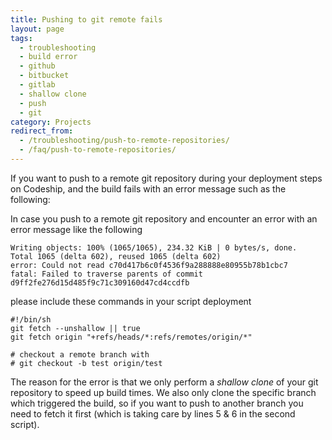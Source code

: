 ```yaml
---
title: Pushing to git remote fails
layout: page
tags:
  - troubleshooting
  - build error
  - github
  - bitbucket
  - gitlab
  - shallow clone
  - push
  - git
category: Projects
redirect_from:
  - /troubleshooting/push-to-remote-repositories/
  - /faq/push-to-remote-repositories/
---
```

If you want to push to a remote git repository during your deployment steps on Codeship, and the build fails with an error message such as the following:

In case you push to a remote git repository and encounter an error with an error message like the following

```shell
Writing objects: 100% (1065/1065), 234.32 KiB | 0 bytes/s, done.
Total 1065 (delta 602), reused 1065 (delta 602)
error: Could not read c70d417b6c0f4536f9a288888e80955b78b1cbc7
fatal: Failed to traverse parents of commit d9ff2fe276d15d485f9c71c309160d47cd4ccdfb
```

please include these commands in your script deployment

```shell
#!/bin/sh
git fetch --unshallow || true
git fetch origin "+refs/heads/*:refs/remotes/origin/*"

# checkout a remote branch with
# git checkout -b test origin/test
```

The reason for the error is that we only perform a _shallow clone_ of your git repository to speed up build times. We also only clone the specific branch which triggered the build, so if you want to push to another branch you need to fetch it first (which is taking care by lines 5 & 6 in the second script).
